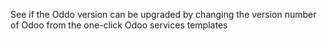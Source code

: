 See if the Oddo version can be upgraded by changing the version number of Odoo from the one-click Odoo services templates
